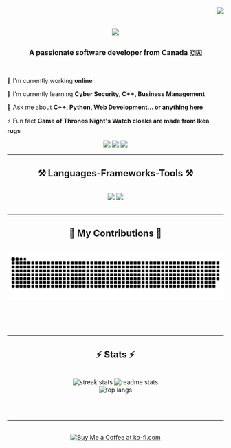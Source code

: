<img align="right" src="https://visitor-badge.laobi.icu/badge?page_id=ssami0vic.sami0vic" />

<h1 align="center">
    <img src="https://readme-typing-svg.herokuapp.com/?font=Righteous&size=35&center=true&vCenter=true&width=500&height=70&duration=4000&lines=Hi+There!+👋;+I'm+ЅΔΜIOVIC!;" />
</h1>

<h3 align="center">A passionate software developer from Canada 🇨🇦</h3>

<br/>

<div align="left">
 
 🔭 I’m currently working **online**
 
 🌱 I’m currently learning **Cyber Security, C++, Business Management**

💬 Ask me about **C++, Python, Web Development... or anything [here](https://github.com/sami0vic/sami0vic/issues)**

⚡ Fun fact **Game of Thrones Night's Watch cloaks are made from Ikea rugs**

 </div>
 
<div align="center"> 
  <a href="mailto:xdev.business@gmail.com">
    <img src="https://img.shields.io/badge/Gmail-333333?style=for-the-badge&logo=gmail&logoColor=red" />
  </a>
  <a href="https://www.linkedin.com/in/sami-outidli-493557267/" target="_blank">
    <img src="https://img.shields.io/badge/LinkedIn-0077B5?style=for-the-badge&logo=linkedin&logoColor=white" target="_blank" />
  </a>
  <a href="https://sami0vic.github.io/portfolio/" target="_blank">
     <img src="https://img.shields.io/badge/Portfolio-FF5722?style=for-the-badge&logo=todoist&logoColor=white" target="_blank" /> <!-- sqlite, safari, google-chrome are other good icon options -->
  </a>
</div>

 <hr/>
 
<h2 align="center">⚒️ Languages-Frameworks-Tools ⚒️</h2>
<br/>
<div align="center">
    <img src="https://skillicons.dev/icons?i=kali,windows,notion,obsidian,html,sublime,css,vscode,github,figma,discord,git" />
    <img src="https://skillicons.dev/icons?i=cpp,python,linux,ps,pr,redhat,bash,javascript,firebase,c,mysql,flutter" /><br>
</div>

<br/>
<hr/>

<div align="center">
  <h2>🐍 My Contributions 🐍</h2>
  <br>
  <picture>
    <source media="(prefers-color-scheme: dark)" srcset="https://raw.githubusercontent.com/platane/platane/output/github-contribution-grid-snake-dark.svg">
    <source media="(prefers-color-scheme: light)" srcset="https://raw.githubusercontent.com/platane/platane/output/github-contribution-grid-snake.svg">
    <img alt="github contribution grid snake animation" src="https://raw.githubusercontent.com/platane/platane/output/github-contribution-grid-snake.svg">
  </picture>
  
  <br/><br/><br/>
</div>

<hr/>

<h2 align="center">⚡ Stats ⚡</h2>
<br>
<div align=center>
  <img width=390 height=200 src="https://github-readme-streak-stats.herokuapp.com/?user=ЅΔΜIOVIC&theme=dark&hide_border=false" alt="streak stats"/>
  <img width=390 height=200 src="https://github-readme-stats.vercel.app/api?username=sami0vic&theme=dark&hide_border=false&include_all_commits=true&count_private=true" alt="readme stats" />
  <br/>
  <img width=325 align="center" src="https://github-readme-stats.vercel.app/api/top-langs/?username=sami0vic&theme=dark&hide_border=false&include_all_commits=true&count_private=true&layout=compact" alt="top langs" />
</div>

<br/><br/>

<hr/>

<br/>

<div align="center">
<a href='https://www.buymeacoffee.com/xdev' target='_blank'><img height='64' style='border:0px;height:64px;' src='https://storage.ko-fi.com/cdn/kofi1.png?v=3' border='0' alt='Buy Me a Coffee at ko-fi.com' /></a>
</div>

<br/>